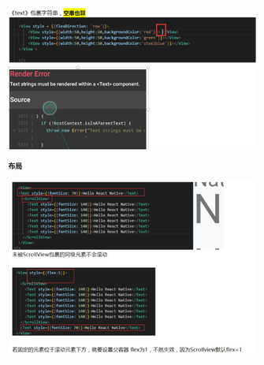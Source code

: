![image-20221219225637500](image-20221219225637500.png)





#### 布局

![image-20221221141655310](image-20221221141655310.png)